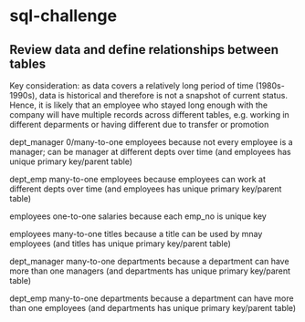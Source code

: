 # sql-challenge

## Review data and define relationships between tables

Key consideration: as data covers a relatively long period of time (1980s-1990s), data is historical and therefore is not a snapshot of current status. Hence, it is likely that an employee who stayed long enough with the company will have multiple records across different tables, e.g. working in different deparments or having different due to transfer or promotion

dept_manager 0/many-to-one employees because not every employee is a manager; can be manager at different depts over time (and employees has unique primary key/parent table)

dept_emp many-to-one employees because employees can work at different depts over time (and employees has unique primary key/parent table)

employees one-to-one salaries because each emp_no is unique key

employees many-to-one titles because a title can be used by mnay employees (and titles has unique primary key/parent table)

dept_manager many-to-one departments because a department can have more than one managers (and departments has unique primary key/parent table)

dept_emp many-to-one departments because a department can have more than one employees (and departments has unique primary key/parent table)


